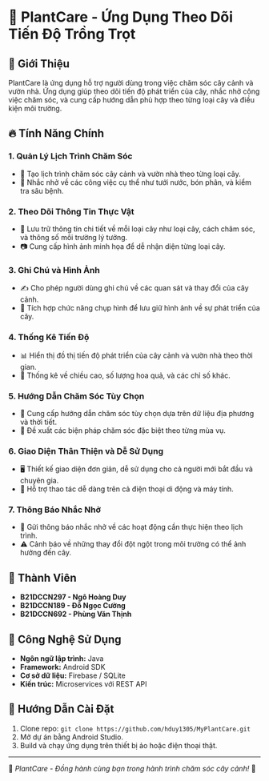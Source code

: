 # 🌱 PlantCare - Ứng Dụng Theo Dõi Tiến Độ Trồng Trọt

## 📌 Giới Thiệu
PlantCare là ứng dụng hỗ trợ người dùng trong việc chăm sóc cây cảnh và vườn nhà. Ứng dụng giúp theo dõi tiến độ phát triển của cây, nhắc nhở công việc chăm sóc, và cung cấp hướng dẫn phù hợp theo từng loại cây và điều kiện môi trường.

## 🔥 Tính Năng Chính

### 1. **Quản Lý Lịch Trình Chăm Sóc**
- 📅 Tạo lịch trình chăm sóc cây cảnh và vườn nhà theo từng loại cây.
- 🔔 Nhắc nhở về các công việc cụ thể như tưới nước, bón phân, và kiểm tra sâu bệnh.

### 2. **Theo Dõi Thông Tin Thực Vật**
- 📝 Lưu trữ thông tin chi tiết về mỗi loại cây như loại cây, cách chăm sóc, và thông số môi trường lý tưởng.
- 📷 Cung cấp hình ảnh minh họa để dễ nhận diện từng loại cây.

### 3. **Ghi Chú và Hình Ảnh**
- ✍️ Cho phép người dùng ghi chú về các quan sát và thay đổi của cây cảnh.
- 📸 Tích hợp chức năng chụp hình để lưu giữ hình ảnh về sự phát triển của cây.

### 4. **Thống Kê Tiến Độ**
- 📊 Hiển thị đồ thị tiến độ phát triển của cây cảnh và vườn nhà theo thời gian.
- 📏 Thống kê về chiều cao, số lượng hoa quả, và các chỉ số khác.

### 5. **Hướng Dẫn Chăm Sóc Tùy Chọn**
- 📖 Cung cấp hướng dẫn chăm sóc tùy chọn dựa trên dữ liệu địa phương và thời tiết.
- 🌾 Đề xuất các biện pháp chăm sóc đặc biệt theo từng mùa vụ.

### 6. **Giao Diện Thân Thiện và Dễ Sử Dụng**
- 🖥️ Thiết kế giao diện đơn giản, dễ sử dụng cho cả người mới bắt đầu và chuyên gia.
- 📱 Hỗ trợ thao tác dễ dàng trên cả điện thoại di động và máy tính.

### 7. **Thông Báo Nhắc Nhở**
- 🔔 Gửi thông báo nhắc nhở về các hoạt động cần thực hiện theo lịch trình.
- ⚠️ Cảnh báo về những thay đổi đột ngột trong môi trường có thể ảnh hưởng đến cây.

## 👥 Thành Viên
- **B21DCCN297 - Ngô Hoàng Duy**
- **B21DCCN189 - Đỗ Ngọc Cường**
- **B21DCCN692 - Phùng Văn Thịnh**

## 🚀 Công Nghệ Sử Dụng
- **Ngôn ngữ lập trình:** Java
- **Framework:** Android SDK
- **Cơ sở dữ liệu:** Firebase / SQLite
- **Kiến trúc:** Microservices với REST API

## 📌 Hướng Dẫn Cài Đặt
1. Clone repo: `git clone https://github.com/hduy1305/MyPlantCare.git`
2. Mở dự án bằng Android Studio.
3. Build và chạy ứng dụng trên thiết bị ảo hoặc điện thoại thật.


---
🚀 *PlantCare - Đồng hành cùng bạn trong hành trình chăm sóc cây cảnh!* 🌿
